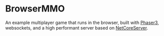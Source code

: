 # BrowserMMO
An example multiplayer game that runs in the browser, built with [Phaser3](https://github.com/photonstorm/phaser), websockets, and a high performant server based on [NetCoreServer](https://github.com/chronoxor/NetCoreServer).
